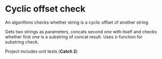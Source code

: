 # Cyclic offset check
An algorithms checks whether string is a cyclic offset of another string.

Gets two strings as parameters, concats second one with itself and checks whether first one is a substring of concat result.
Uses z-function for substring check.

Project includes unit tests (**Catch 2**)